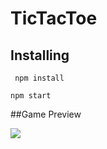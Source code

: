 # TicTacToe


## Installing
``` npm install```




```npm start```



##Game Preview

![](Image.png)

